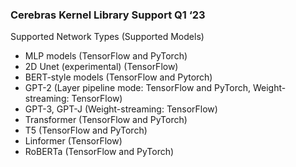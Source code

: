 

### Cerebras Kernel Library Support Q1 ‘23
Supported Network Types (Supported Models)
* MLP models (TensorFlow and PyTorch)
* 2D Unet (experimental) (TensorFlow)
* BERT-style models (TensorFlow and Pytorch)
* GPT-2 (Layer pipeline mode: TensorFlow and PyTorch, Weight-streaming: TensorFlow)
* GPT-3, GPT-J (Weight-streaming: TensorFlow)
* Transformer (TensorFlow and PyTorch)
* T5 (TensorFlow and PyTorch)
* Linformer (TensorFlow)
* RoBERTa (TensorFlow and PyTorch)



